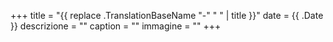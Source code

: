 +++
title = "{{ replace .TranslationBaseName "-" " " | title }}"
date = {{ .Date }}
descrizione = ""
caption = ""
immagine = ""
+++
